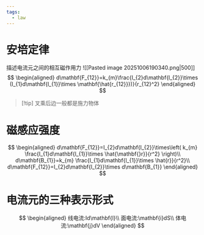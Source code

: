 ```yaml
---
tags:
  - law
---
```

# 安培定律
描述电流元之间的相互磁作用力
![[Pasted image 20251006190340.png|500]]
$$
\begin{aligned}
d\mathbf{F_{12}}=k_{m}\frac{I_{2}d\mathbf{l_{2}}\times (I_{1}d\mathbf{l_{1}}\times \mathbf{\hat{r_{12}}})}{r_{12}^2}
\end{aligned}
$$
>[!tip] 叉乘后边一般都是施力物体

# 磁感应强度
$$
\begin{aligned}
d\mathbf{F_{12}}=I_{2}d\mathbf{l_{2}}\times\left( k_{m} \frac{I_{1}d\mathbf{l_{1}}\times \hat{\mathbf{}r}}{r^2} \right)\\
d\mathbf{B_{1}}=k_{m} \frac{I_{1}d\mathbf{l_{1}}\times \hat{r}}{r^2}\\
d\mathbf{F_{12}}=I_{2}d\mathbf{l_{2}}\times d\mathbf{B_{1}}
\end{aligned}
$$

# 电流元的三种表示形式
$$
\begin{aligned}
线电流:Id\mathbf{l}\\
面电流:\mathbf{i}dS\\
体电流:\mathbf{j}dV
\end{aligned}
$$


